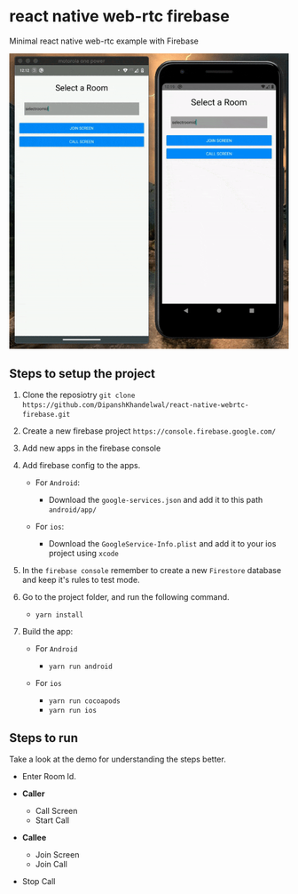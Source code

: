 # react native web-rtc firebase

Minimal react native web-rtc example with Firebase

![Demo GIf](./demo/demo.gif)

## Steps to setup the project

1. Clone the reposiotry `git clone https://github.com/DipanshKhandelwal/react-native-webrtc-firebase.git`

2. Create a new firebase project `https://console.firebase.google.com/`

3. Add new apps in the firebase console

4. Add firebase config to the apps.

    - For `Android`:
        - Download the `google-services.json` and add it to this path `android/app/`

    - For `ios`:
        - Download the `GoogleService-Info.plist` and add it to your ios project using `xcode`

5. In the `firebase console` remember to create a new `Firestore` database and keep it's rules to test mode.

6. Go to the project folder, and run the following command.

    - `yarn install`

7. Build the app:

    - For `Android`
        - `yarn run android`

    - For `ios`
        - `yarn run cocoapods`
        - `yarn run ios`

## Steps to run

Take a look at the demo for understanding the steps better.

- Enter Room Id.

- **Caller**

  - Call Screen
  - Start Call

- **Callee**

  - Join Screen
  - Join Call

- Stop Call
